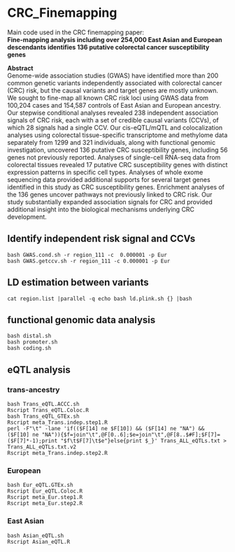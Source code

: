 # CRC_Finemapping
Main code used in the CRC finemapping paper:		
**Fine-mapping analysis including over 254,000 East Asian and European descendants identifies 136 putative colorectal cancer susceptibility genes**

**Abstract**   
Genome-wide association studies (GWAS) have identified more than 200 common genetic variants independently associated with colorectal cancer (CRC) risk, but the causal variants and target genes are mostly unknown. We sought to fine-map all known CRC risk loci using GWAS data from 100,204 cases and 154,587 controls of East Asian and European ancestry. Our stepwise conditional analyses revealed 238 independent association signals of CRC risk, each with a set of credible causal variants (CCVs), of which 28 signals had a single CCV. Our cis-eQTL/mQTL and colocalization analyses using colorectal tissue-specific transcriptome and methylome data separately from 1299 and 321 individuals, along with functional genomic investigation, uncovered 136 putative CRC susceptibility genes, including 56 genes not previously reported. Analyses of single-cell RNA-seq data from colorectal tissues revealed 17 putative CRC susceptibility genes with distinct expression patterns in specific cell types. Analyses of whole exome sequencing data provided additional supports for several target genes identified in this study as CRC susceptibility genes. Enrichment analyses of the 136 genes uncover pathways not previously linked to CRC risk. Our study substantially expanded association signals for CRC and provided additional insight into the biological mechanisms underlying CRC development.

## Identify independent risk signal and CCVs
```
bash GWAS.cond.sh -r region_111 -c  0.000001 -p Eur
bash GWAS.getccv.sh -r region_111 -c 0.000001 -p Eur
```

## LD estimation between variants
```
cat region.list |parallel -q echo bash ld.plink.sh {} |bash
``` 


## functional genomic data analysis
```
bash distal.sh
bash promoter.sh
bash coding.sh
``` 

## eQTL analysis 
### trans-ancestry
```
bash Trans_eQTL.ACCC.sh
Rscript Trans_eQTL.Coloc.R
bash Trans_eQTL_GTEx.sh
Rscript meta_Trans.indep.step1.R
perl -F"\t" -lane 'if(($F[14] ne $F[10]) && ($F[14] ne "NA") && ($F[10] ne "NA")){$f=join"\t",@F[0..6];$e=join"\t",@F[8..$#F];$F[7]=($F[7]*-1);print "$f\t$F[7]\t$e"}else{print $_}' Trans_ALL_eQTLs.txt > Trans_ALL_eQTLs.txt.v2
Rscript meta_Trans.indep.step2.R
```

### European
```
bash Eur_eQTL.GTEx.sh
Rscript Eur_eQTL.Coloc.R
Rscript meta_Eur.step1.R
Rscript meta_Eur.step2.R
```    
### East Asian
```
bash Asian_eQTL.sh
Rscript Asian_eQTL.R
```


